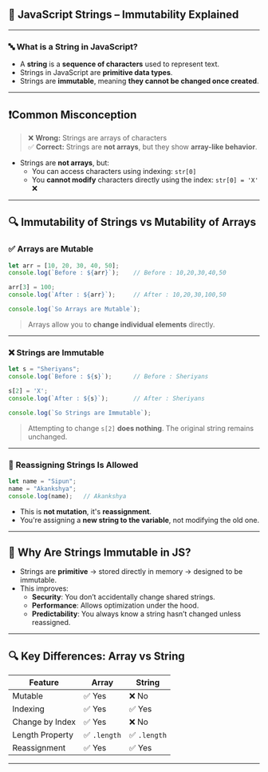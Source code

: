 
## 📘 **JavaScript Strings – Immutability Explained**

---

### 🔤 **What is a String in JavaScript?**

- A **string** is a **sequence of characters** used to represent text.
- Strings in JavaScript are **primitive data types**.
- Strings are **immutable**, meaning **they cannot be changed once created**.

---

## ❗️**Common Misconception**

> ❌ **Wrong:** Strings are arrays of characters  
> ✅ **Correct:** Strings are **not arrays**, but they show **array-like behavior**.

- Strings are **not arrays**, but:
  - You can access characters using indexing: `str[0]`
  - You **cannot modify** characters directly using the index: `str[0] = 'X'` ❌

---

## 🔍 **Immutability of Strings vs Mutability of Arrays**

### ✅ **Arrays are Mutable**

```js
let arr = [10, 20, 30, 40, 50];
console.log(`Before : ${arr}`);    // Before : 10,20,30,40,50

arr[3] = 100;
console.log(`After : ${arr}`);     // After : 10,20,30,100,50

console.log(`So Arrays are Mutable`);
```

> Arrays allow you to **change individual elements** directly.

---

### ❌ **Strings are Immutable**

```js
let s = "Sheriyans";
console.log(`Before : ${s}`);      // Before : Sheriyans

s[2] = 'X';
console.log(`After : ${s}`);       // After : Sheriyans

console.log(`So Strings are Immutable`);
```

> Attempting to change `s[2]` **does nothing**. The original string remains unchanged.

---

### 🔁 **Reassigning Strings Is Allowed**

```js
let name = "Sipun";
name = "Akankshya";
console.log(name);   // Akankshya
```

- This is **not mutation**, it's **reassignment**.
- You're assigning a **new string to the variable**, not modifying the old one.

---

## 🧠 **Why Are Strings Immutable in JS?**

- Strings are **primitive** → stored directly in memory → designed to be immutable.
- This improves:
  - **Security**: You don’t accidentally change shared strings.
  - **Performance**: Allows optimization under the hood.
  - **Predictability**: You always know a string hasn’t changed unless reassigned.

---

## 🔍 **Key Differences: Array vs String**

| Feature            | Array           | String          |
|--------------------|------------------|------------------|
| Mutable            | ✅ Yes           | ❌ No             |
| Indexing           | ✅ Yes           | ✅ Yes            |
| Change by Index    | ✅ Yes           | ❌ No             |
| Length Property    | ✅ `.length`     | ✅ `.length`      |
| Reassignment       | ✅ Yes           | ✅ Yes            |


---